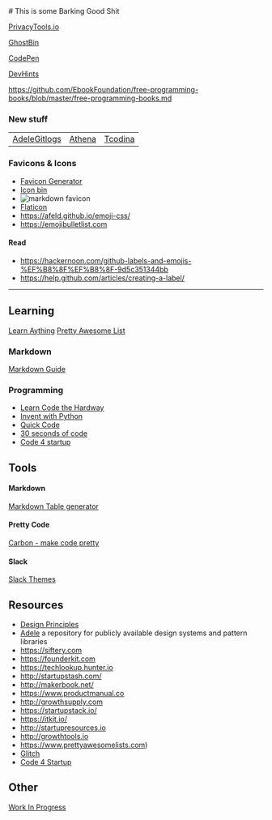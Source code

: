 <link rel="shortcut icon" href="https://avatars1.githubusercontent.com/u/37028298?s=200&v=4" type="image/x-icon" />
# This is some Barking Good Shit

[PrivacyTools.io](https://www.privacytools.io)

[GhostBin](https://ghostbin.com)

[CodePen](https://codepen.io)

[DevHints](https://devhints.io/)

https://github.com/EbookFoundation/free-programming-books/blob/master/free-programming-books.md

### New stuff
|   |   |   |
|---|---|---|
|[Adele](https://adele.uxpin.com)[Gitlogs](https://www.gitlogs.com/awesome-topics)|[Athena](https://www.athena.cool/#)|[Tcodina](https://tcodina.com/exp/todo)|(spaceship-prompt)[https://denysdovhan.com/spaceship-prompt/]|[gh-emoji](https://zzarcon.github.io/gh-emoji/)|[Github Commit Emoji](https://gitmoji.carloscuesta.me)|[emoji css](https://afeld.github.io/emoji-css/)|

### Favicons & Icons
* [Favicon Generator](https://realfavicongenerator.net)
* [Icon bin](https://iconbin.com)
* ![markdown favicon](https://raw.githubusercontent.com/mattcone/markdown-guide/master/favicon.ico)
* [Flaticon](https://www.flaticon.com)
* https://afeld.github.io/emoji-css/
* https://emojibulletlist.com

#### Read
- https://hackernoon.com/github-labels-and-emojis-%EF%B8%8F%EF%B8%8F-9d5c351344bb 
- https://help.github.com/articles/creating-a-label/

------------


## Learning
[Learn Aything](https://learn-anything.xyz)
[Pretty Awesome List](https://www.prettyawesomelists.com)

### Markdown
[Markdown Guide](https://www.markdownguide.org)


### Programming
* [Learn Code the Hardway](https://learncodethehardway.org/)
* [Invent with Python](http://inventwithpython.com)
* [Quick Code](http://www.quickcode.co)
* [30 seconds of code](https://30secondsofcode.org)
* [Code 4 startup](http://www.quickcode.co)

## Tools
#### Markdown
[Markdown Table generator](http://www.tablesgenerator.com/markdown_tables#)


#### Pretty Code 
[Carbon - make code pretty](https://carbon.now.sh)

#### Slack
[Slack Themes](http://slackthemes.net)

## Resources
* [Design Principles](https://principles.design)
* [Adele](https://adele.uxpin.com/) a repository for publicly available design systems and pattern libraries
* https://siftery.com
* https://founderkit.com
* https://techlookup.hunter.io
* http://startupstash.com/
* http://makerbook.net/
* https://www.productmanual.co
* http://growthsupply.com
* https://startupstack.io/
* https://itkit.io/
* http://startupresources.io
* http://growthtools.io
* https://www.prettyawesomelists.com)
* [Glitch](https://glitch.com/)
* [Code 4 Startup](https://code4startup.com/) 

## Other
[Work In Progress](https://wip.chat)
